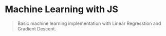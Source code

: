 # Machine Learning with JS
> Basic machine learning implementation with Linear Regresstion and Gradient Descent.
